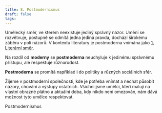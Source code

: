 ```yaml
---
title: 8. Postmodernismus
draft: false
tags:
---
```

 Umělecký směr, ve kterém neexistuje jediný správný názor. Umění se rozvětvuje, postupně se odmítá jedna jediná pravda, dochází širokému záběru v poli názorů. V kontextu literatury je postmoderna vnímána jako [1. Literární směr](1.%20Literární%20směr.md).

Na rozdíl od **moderny** se **postmoderna** neuchyluje k jedinému správnému přístupu, ale respektuje různorodost.

**Postmoderna** se promítá například i do politiky a různých sociálních sfér.

Žijeme v postmoderní společnosti, kde je potřeba vnímat a nechat působit názory, chování a výstupy ostatních. Všichni jsme umělci, kteří malují na vlastní obrazné plátno a aktuální doba, kdy nikdo není omezován, nám dává možnost tyto umělce respektovat.

Postmodernismus